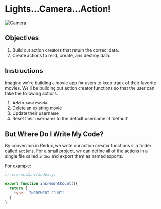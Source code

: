# Lights...Camera...Action!

![Camera](https://media.giphy.com/media/10bL6SqRBRfMUU/giphy.gif)

## Objectives

1. Build out action creators that return the correct data.
2. Create actions to read, create, and destroy data.

## Instructions

Imagine we're building a movie app for users to keep track of their favorite movies. We'll be building out action creator functions so that the user can take the following actions.

1. Add a new movie
2. Delete an existing movie
3. Update their username
4. Reset their username to the default username of 'default'

## But Where Do I Write My Code?

By convention in Redux, we write our action creator functions in a folder called `actions`. For a small project, we can define all of the actions in a single file called `index` and export them as named exports.

For example:

```javascript
// src/actions/index.js

export function incrementCount(){
  return {
    type: 'INCREMENT_COUNT'
  }
}
```
